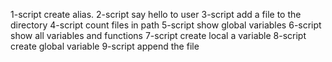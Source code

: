 1-script create alias.
2-script say hello to user
3-script add a file to the directory
4-script count files in path
5-script show global variables
6-script show all variables and functions
7-script create local a variable
8-script create global variable
9-script append the file
